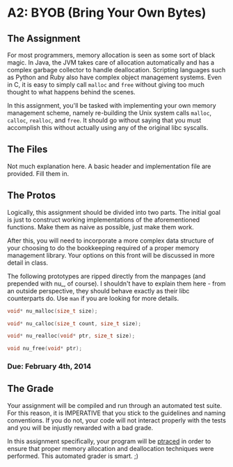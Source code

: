 # A2: BYOB (Bring Your Own Bytes)

## The Assignment
For most programmers, memory allocation is seen as some sort of black magic. In Java, the JVM takes care of allocation automatically and has a complex garbage collector to handle deallocation. Scripting languages such as Python and Ruby also have complex object management systems. Even in C, it is easy to simply call `malloc` and `free` without giving too much thought to what happens behind the scenes. 

In this assignment, you'll be tasked with implementing your own memory management scheme, namely re-building the Unix system calls `malloc`, `calloc`, `realloc`, and `free`. It should go without saying that you must accomplish this without actually using any of the original libc syscalls. 

## The Files
Not much explanation here. A basic header and implementation file are provided. Fill them in. 

## The Protos 

Logically, this assignment should be divided into two parts. The initial goal is just to construct working implementations of the aforementioned functions. Make them as naive as possible, just make them work. 

After this, you will need to incorporate a more complex data structure of your choosing to do the bookkeeping required of a proper memory management library. Your options on this front will be discussed in more detail in class. 

The following prototypes are ripped directly from the manpages (and prepended with nu_, of course). I shouldn't have to explain them here - from an outside perspective, they should behave exactly as their libc counterparts do. Use `man` if you are looking for more details. 

```c
void* nu_malloc(size_t size);
```

```c 
void* nu_calloc(size_t count, size_t size);
```

```c
void* nu_realloc(void* ptr, size_t size);
```

```c
void nu_free(void* ptr);
```

### Due: February 4th, 2014

## The Grade
Your assignment will be compiled and run through an automated test suite. For this reason, it is IMPERATIVE that you stick to the guidelines and naming conventions. If you do not, your code will not interact properly with the tests and you will be injustly rewarded with a bad grade.

In this assignment specifically, your program will be [ptraced](http://linux.die.net/man/2/ptrace) in order to ensure that proper memory allocation and deallocation techniques were performed. This automated grader is smart. ;)
